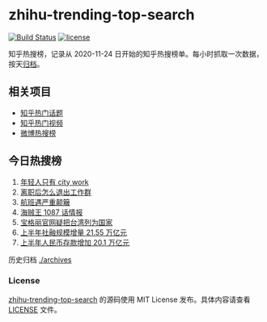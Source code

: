 # zhihu-trending-top-search

[![Build Status](https://github.com/justjavac/zhihu-trending-top-search/workflows/ci/badge.svg?branch=main)](https://github.com/justjavac/zhihu-trending-top-search/actions)
[![license](https://img.shields.io/github/license/justjavac/zhihu-trending-top-search)](https://github.com/justjavac/zhihu-trending-top-search/blob/main/LICENSE)

知乎热搜榜，记录从 2020-11-24 日开始的知乎热搜榜单。每小时抓取一次数据，按天[归档](./archives)。

## 相关项目

- [知乎热门话题](https://github.com/justjavac/zhihu-trending-hot-questions)
- [知乎热门视频](https://github.com/justjavac/zhihu-trending-hot-video)
- [微博热搜榜](https://github.com/justjavac/weibo-trending-hot-search)

## 今日热搜榜

<!-- BEGIN -->
<!-- 最后更新时间 Wed Jul 12 2023 02:09:59 GMT+0800 (China Standard Time) -->

1. [年轻人只有 city work](https://www.zhihu.com/search?q=%E5%B9%B4%E8%BD%BB%E4%BA%BA%E5%8F%AA%E6%9C%89%20city%20work)
1. [离职后怎么退出工作群](https://www.zhihu.com/search?q=%E7%A6%BB%E8%81%8C%E5%90%8E%E6%80%8E%E4%B9%88%E9%80%80%E5%87%BA%E5%B7%A5%E4%BD%9C%E7%BE%A4)
1. [航班遇严重颠簸](https://www.zhihu.com/search?q=%E8%88%AA%E7%8F%AD%E9%81%87%E4%B8%A5%E9%87%8D%E9%A2%A0%E7%B0%B8)
1. [海贼王 1087 话情报](https://www.zhihu.com/search?q=%E6%B5%B7%E8%B4%BC%E7%8E%8B%201087%20%E8%AF%9D%E6%83%85%E6%8A%A5)
1. [宝格丽官网疑把台湾列为国家](https://www.zhihu.com/search?q=%E5%AE%9D%E6%A0%BC%E4%B8%BD%E5%AE%98%E7%BD%91%E7%96%91%E6%8A%8A%E5%8F%B0%E6%B9%BE%E5%88%97%E4%B8%BA%E5%9B%BD%E5%AE%B6)
1. [上半年社融规模增量 21.55 万亿元](https://www.zhihu.com/search?q=%E4%B8%8A%E5%8D%8A%E5%B9%B4%E7%A4%BE%E8%9E%8D%E8%A7%84%E6%A8%A1%E5%A2%9E%E9%87%8F%2021.55%20%E4%B8%87%E4%BA%BF%E5%85%83)
1. [上半年人民币存款增加 20.1 万亿元](https://www.zhihu.com/search?q=%E4%B8%8A%E5%8D%8A%E5%B9%B4%E4%BA%BA%E6%B0%91%E5%B8%81%E5%AD%98%E6%AC%BE%E5%A2%9E%E5%8A%A0%2020.1%20%E4%B8%87%E4%BA%BF%E5%85%83)

<!-- END -->

历史归档 [./archives](./archives)

### License

[zhihu-trending-top-search](https://github.com/justjavac/zhihu-trending-top-search) 的源码使用 MIT License
发布。具体内容请查看 [LICENSE](./LICENSE) 文件。
